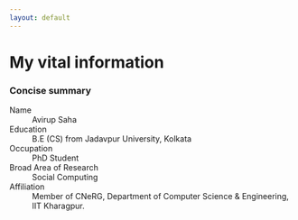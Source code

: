 ```yaml
---
layout: default
---
```


# [](#header-1)My vital information

### Concise summary

<dl>
<dt>Name</dt>
<dd>Avirup Saha</dd>
<dt>Education</dt>
<dd>B.E (CS) from Jadavpur University, Kolkata</dd>
<dt>Occupation</dt>
<dd>PhD Student</dd>
<dt>Broad Area of Research</dt>
<dd>Social Computing</dd>
<dt>Affiliation</dt>
<dd>Member of CNeRG, Department of Computer Science & Engineering, IIT Kharagpur.</dd>
</dl>


